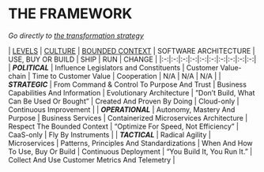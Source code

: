 # THE FRAMEWORK

*Go directly to [the transformation strategy](https://github.com/LarsBarkman/guardian/blob/master/transformation-strategy.md)*

| [LEVELS](https://github.com/LarsBarkman/guardian/blob/master/levels.md)  | [CULTURE](https://github.com/LarsBarkman/guardian/blob/master/culture.md)  | [BOUNDED CONTEXT](https://github.com/LarsBarkman/guardian/blob/master/bounded-context.md)  | SOFTWARE ARCHITECTURE  | USE, BUY OR BUILD  | SHIP  | RUN  | CHANGE  |
|:-:|:-:|:-:|:-:|:-:|:-:|:-:|:-:|:-:|:-:|
| ***POLITICAL***  | Influence Legislators and Constituents  | Customer Value-chain  | Time to Customer Value  | Cooperation  | N/A  | N/A | N/A |
| ***STRATEGIC***  | From Command & Control To Purpose And Trust  | Business Capabilities And Information  | Evolutionary Architecture  | ”Don’t Build, What Can Be Used Or Bought”  | Created And Proven By Doing  | Cloud-only  | Continuous Improvement  |
| ***OPERATIONAL***  | Autonomy, Mastery And Purpose  | Business Services  | Containerized Microservices Architecture  | Respect The Bounded Context  | “Optimize For Speed, Not Efficiency”  | CaaS-only  | Fly By Instruments  |
| ***TACTICAL***  | Radical Agility  | Microservices  | Patterns, Principles And Standardizations  | When And How To Use, Buy Or Build  | Continuous Deployment  | “You Build It, You Run It.”  | Collect And Use Customer Metrics And Telemetry  |
